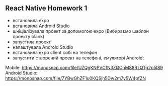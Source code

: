 ## React Native  Homework 1

- встановила expo
- встановила Android Studio
- шніціалізувала проект за допомогою expo (Вибираємо шаблон проекту blank)
- запустила проект
- налаштувала Android Studio
- встановила expo client собі на телефон
- запустити створений проект на телефоні, емуляторі Android:

Mobile: https://monosnap.com/file/UZQgKNPVCfN3ZQOnM88RzQTg2p5I89
Android Studio: https://monosnap.com/file/7YBwGhZF1u0KQSjh5Dw2m7y5W4pfZN